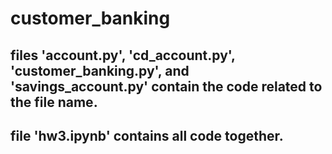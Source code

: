 # customer_banking

## files 'account.py', 'cd_account.py', 'customer_banking.py', and 'savings_account.py' contain the code related to the file name. 
## file 'hw3.ipynb' contains all code together.
